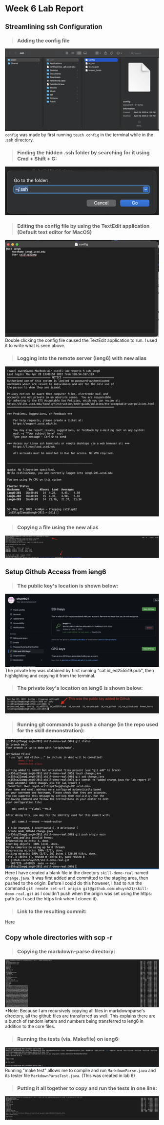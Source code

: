 # Week 6 Lab Report
## Streamlining ssh Configuration

>### Adding the config file
![Image](/L3_screenshots/configlocation.png)
`config` was made by first running  `touch config` in the terminal while in the .ssh directory.
>### Finding the hidden .ssh folder by searching for it using Cmd + Shift + G:
![Image](/L3_screenshots/sshfolder.png)

>### Editing the config file by using the TextEdit application (Default text editor for MacOS)
![Image](/L3_screenshots/editconfig.png)
Double clicking the config file caused the TextEdit application to run. I used it to write what is seen above.

>### Logging into the remote server (ieng6) with new alias
![Image](/L3_screenshots/sshcommand.png)

>### Copying a file using the new alias
![Image](/L3_screenshots/sshscp.png)

## Setup Github Access from ieng6
>### The public key's location is shown below:
![Image](/L3_screenshots/sshgit.png)
The private key was obtained by first running "cat id_ed255519.pub", then highlighting and copying it from the terminal.
>### The private key's location on ieng6 is shown below:
![Image](/L3_screenshots/sshieng6.png)

>### Running git commands to push a change (in the repo used for the skill demonstration):
![Image](/L3_screenshots/changepush.png)
Here I have created a blank file in the directory `skill-demo-real` named `change.java`. It was first added and committed to the staging area, then pushed to the origin. Before I could do this however, I had to run the command `git remote set-url origin git@github.com:ohuynh21/skill-demo-real.git` as I couldn't push when the origin was set using the https: path (as I used the https link when I cloned it).

>### Link to the resulting commit:
[Here](https://github.com/ohuynh21/skill-demo-real/commit/af418b55b8f7a36f248fa272968e582c27bc94dc)

## Copy whole directories with scp -r
>### Copying the markdown-parse directory:
![Image](/L3_screenshots/copymdparse.png)
*Note: Because I am recursively copying all files in markdownparse's directory, all the github files are transferred as well. This explains there are a bunch of random letters and numbers being transferred to ieng6 in addition to the core files.


>### Running the tests (via. Makefile) on ieng6:
![Image](/L3_screenshots/mdparsetestonieng6.png)
Running "make test" allows me to compile and run `MarkdownParse.java` and its tester file `MarkdownParseTest.java`. (This was created in lab 6)

>### Putting it all together to copy and run the tests in one line:
![Image](/L3_screenshots/inoneline.png)

